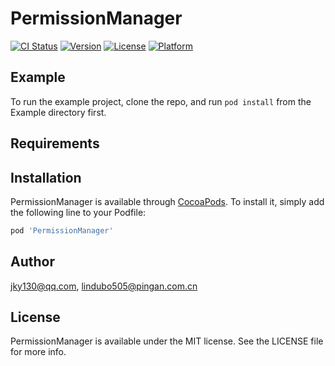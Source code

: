 # PermissionManager

[![CI Status](https://img.shields.io/travis/jky130@qq.com/PermissionManager.svg?style=flat)](https://travis-ci.org/jky130@qq.com/PermissionManager)
[![Version](https://img.shields.io/cocoapods/v/PermissionManager.svg?style=flat)](https://cocoapods.org/pods/PermissionManager)
[![License](https://img.shields.io/cocoapods/l/PermissionManager.svg?style=flat)](https://cocoapods.org/pods/PermissionManager)
[![Platform](https://img.shields.io/cocoapods/p/PermissionManager.svg?style=flat)](https://cocoapods.org/pods/PermissionManager)

## Example

To run the example project, clone the repo, and run `pod install` from the Example directory first.

## Requirements

## Installation

PermissionManager is available through [CocoaPods](https://cocoapods.org). To install
it, simply add the following line to your Podfile:

```ruby
pod 'PermissionManager'
```

## Author

jky130@qq.com, lindubo505@pingan.com.cn

## License

PermissionManager is available under the MIT license. See the LICENSE file for more info.
